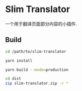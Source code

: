 # Slim Translator

一个用于翻译页面部分内容的小插件.

## Build

```bash
cd /path/to/slim-translator

yarn install

yarn build --mode=production

cd dist
zip slim-translator.zip -r *
```
